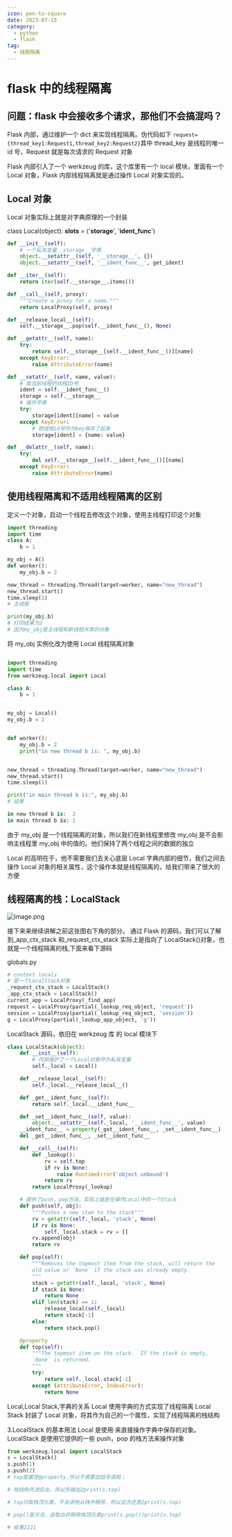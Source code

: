 ```yaml
---
icon: pen-to-square
date: 2023-07-15
category:
  - python
  - flask
tag:
  - 线程隔离
---
```


# flask 中的线程隔离

## 问题：flask 中会接收多个请求，那他们不会搞混吗？

Flask 内部，通过维护一个 dict 来实现线程隔离。伪代码如下 `request={thread_key1:Request1,thread_key2:Request2}`其中 thread_key 是线程的唯一 id 号，Request 就是每次请求的 Request 对象

Flask 内部引入了一个 werkzeug 的库，这个库里有一个 local 模块，里面有一个 Local 对象，Flask 内部线程隔离就是通过操作 Local 对象实现的。

## Local 对象

Local 对象实际上就是对字典原理的一个封装

class Local(object):
**slots** = ('**storage**', '**ident_func**')

```python
def __init__(self):
    # 一个私有变量__storage__字典
    object.__setattr__(self, '__storage__', {})
    object.__setattr__(self, '__ident_func__', get_ident)

def __iter__(self):
    return iter(self.__storage__.items())

def __call__(self, proxy):
    """Create a proxy for a name."""
    return LocalProxy(self, proxy)

def __release_local__(self):
    self.__storage__.pop(self.__ident_func__(), None)

def __getattr__(self, name):
    try:
        return self.__storage__[self.__ident_func__()][name]
    except KeyError:
        raise AttributeError(name)

def __setattr__(self, name, value):
    # 取当前线程的线程ID号
    ident = self.__ident_func__()
    storage = self.__storage__
    # 操作字典
    try:
        storage[ident][name] = value
    except KeyError:
        # 把线程id号作为key保存了起来
        storage[ident] = {name: value}

def __delattr__(self, name):
    try:
        del self.__storage__[self.__ident_func__()][name]
    except KeyError:
        raise AttributeError(name)
```

## 使用线程隔离和不适用线程隔离的区别

定义一个对象，启动一个线程去修改这个对象，使用主线程打印这个对象

```python
import threading
import time
class A:
    b = 1

my_obj = A()
def worker():
    my_obj.b = 2

new_thread = threading.Thread(target=worker, name="new_thread")
new_thread.start()
time.sleep(1)
# 主线程

print(my_obj.b)
# 打印结果为2
# 因为my_obj是主线程和新线程共享的对象
```

将 my_obj 实例化改为使用 Local 线程隔离对象

```python

import threading
import time
from werkzeug.local import Local

class A:
    b = 1


my_obj = Local()
my_obj.b = 1


def worker():
    my_obj.b = 2
    print("in new thread b is: ", my_obj.b)


new_thread = threading.Thread(target=worker, name="new_thread")
new_thread.start()
time.sleep(1)

print("in main thread b is:", my_obj.b)
# 结果

in new thread b is:  2
in main thread b is: 1
```

由于 my_obj 是一个线程隔离的对象，所以我们在新线程里修改 my_obj 是不会影响主线程里 my_obj 中的值的。他们保持了两个线程之间的数据的独立

Local 的高明在于，他不需要我们去关心底层 Local 字典内部的细节，我们之间去操作 Local 对象的相关属性，这个操作本就是线程隔离的，给我们带来了很大的方便

## 线程隔离的栈：LocalStack

![image.png](https://bineanju.gitee.io/blog/post/20160505flask05/1.jpg)

接下来来继续讲解之前这张图右下角的部分。 通过 Flask 的源码，我们可以了解到\_app_ctx_stack 和\_request_ctx_stack 实际上是指向了 LocalStack()对象，也就是一个线程隔离的栈,下面来看下源码

globals.py

```python
# context locals
# 是一个LocalStack对象
_request_ctx_stack = LocalStack()
_app_ctx_stack = LocalStack()
current_app = LocalProxy(_find_app)
request = LocalProxy(partial(_lookup_req_object, 'request'))
session = LocalProxy(partial(_lookup_req_object, 'session'))
g = LocalProxy(partial(_lookup_app_object, 'g'))
```

LocalStack 源码，依旧在 werkzeug 库 的 local 模块下

```python
class LocalStack(object):
    def __init__(self):
        # 内部维护了一个Local对象作为私有变量
        self._local = Local()

    def __release_local__(self):
        self._local.__release_local__()

    def _get__ident_func__(self):
        return self._local.__ident_func__

    def _set__ident_func__(self, value):
        object.__setattr__(self._local, '__ident_func__', value)
    __ident_func__ = property(_get__ident_func__, _set__ident_func__)
    del _get__ident_func__, _set__ident_func__

    def __call__(self):
        def _lookup():
            rv = self.top
            if rv is None:
                raise RuntimeError('object unbound')
            return rv
        return LocalProxy(_lookup)

    # 提供了push，pop方法，实际上就是在操作Local中的一个Stack
    def push(self, obj):
        """Pushes a new item to the stack"""
        rv = getattr(self._local, 'stack', None)
        if rv is None:
            self._local.stack = rv = []
        rv.append(obj)
        return rv

    def pop(self):
        """Removes the topmost item from the stack, will return the
        old value or `None` if the stack was already empty.
        """
        stack = getattr(self._local, 'stack', None)
        if stack is None:
            return None
        elif len(stack) == 1:
            release_local(self._local)
            return stack[-1]
        else:
            return stack.pop()

    @property
    def top(self):
        """The topmost item on the stack.  If the stack is empty,
        `None` is returned.
        """
        try:
            return self._local.stack[-1]
        except (AttributeError, IndexError):
            return None
```

Local,Local Stack,字典的关系 Local 使用字典的方式实现了线程隔离 Local Stack 封装了 Local 对象，将其作为自己的一个属性，实现了线程隔离的栈结构

3.LocalStack 的基本用法
Local 是使用·来直接操作字典中保存的对象。 LocalStack 是使用它提供的一些 push，pop 的栈方法来操作对象

```python
from werkzeug.local import LocalStack
s = LocalStack()
s.push(1)
s.push(2)
# top是属性@property,所以不需要加括号调用；

# 栈结构先进后出，所以先输出2print(s.top)

# top只取栈顶元素，不会讲他从栈中移除，所以这次还是2print(s.top)

# pop()是方法，会取出并移除栈顶元素print(s.pop())print(s.top)

# 结果2221
```
